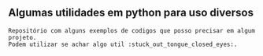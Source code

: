 ## Algumas utilidades em python para uso diversos

    Repositório com alguns exemplos de codigos que posso precisar em algum projeto. 
    Podem utilizar se achar algo util :stuck_out_tongue_closed_eyes:.